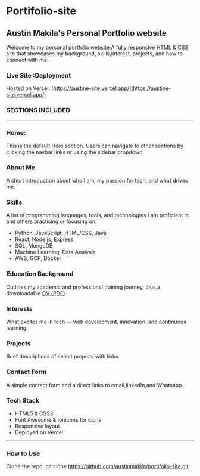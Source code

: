 # Portifolio-site
## Austin Makila's Personal Portfolio website
Welcome to my personal portfolio website.A fully responsive HTML & CSS site that showcases my background, skills,interest, projects, and how to connect with me. 

### Live Site :Deployment

Hosted on Vercel: [https://austine-site.vercel.app/](https://austine-site.vercel.app/)

### SECTIONS INCLUDED
-------------------------------------------------------------------

### Home: 
This is the default Hero section. Users can navigate to other sections by clicking the navbar links or using the sidebar dropdown

### About Me
A short introduction about who I am, my passion for tech, and what drives me.

### Skills
A list of programming languages, tools, and technologies I am proficient in and others practising or focusing on.
- Python, JavaScript, HTML/CSS, Java
- React, Node.js, Express
- SQL, MongoDB
- Machine Learning, Data Analysis
- AWS, GCP, Docker

### Education Background
Outlines my academic and professional training journey, plus a downloadable [CV (PDF)](pic/C_V.pdf).

### Interests
What excites me in tech — web development, innovation, and continuous learning.

### Projects
Brief descriptions of select projects with links.

### Contact Form

A simple contact form and a direct links to email,linkedIn,and Whatsapp.


### Tech Stack
- HTML5 & CSS3
- Font Awesome & Ionicons for icons
- Responsive layout
- Deployed on Vercel
-------


### How to Use
Clone the repo:
   git clone https://github.com/austinmakila/portifolio-site.git
